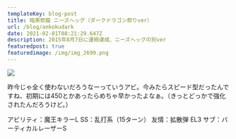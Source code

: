 ```yaml
---
templateKey: blog-post
title: 暗黒祭龍 ニーズヘッグ（ダークドラゴン祭りver）
url: /blog/ankokudark
date: 2021-02-01T08:21:29.647Z
description: 2015年8月7日に運極達成、ニーズヘッグの別ver
featuredpost: true
featuredimage: /img/img_2699.png
---
```



![](/img/img_2699.png)

昨今じゃ全く使わないだろうなーっていうアビ。今みたらスピード型だったんですね、初期には450とかあったらめちゃ早かったよなぁ。（きっとどっかで強化されたんだろうけど。）

アビリティ：魔王キラーL
SS：乱打系（15ターン）
友情：拡散弾 EL3
サブ：バーティカルレーザーS